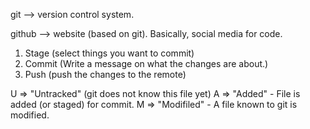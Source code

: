 git --> version control system.

github --> website (based on git). Basically, social media for code.

1. Stage (select things you want to commit)
2. Commit (Write a message on what the changes are about.)
3. Push (push the changes to the remote)

U => "Untracked" (git does not know this file yet)
A => "Added" - File is added (or staged) for commit.
M => "Modifiled" - A file known to git is modified.
